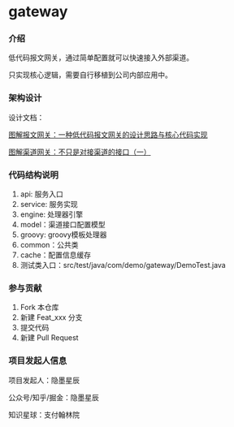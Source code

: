 # gateway

### 介绍

低代码报文网关，通过简单配置就可以快速接入外部渠道。

只实现核心逻辑，需要自行移植到公司内部应用中。

### 架构设计
设计文档：

[图解报文网关：一种低代码报文网关的设计思路与核心代码实现
](https://mp.weixin.qq.com/s?__biz=MzkwOTYyODA4Nw==&mid=2247484153&idx=1&sn=e0df54003e11b38e69475d3d835de72b)

[图解渠道网关：不只是对接渠道的接口（一）](https://mp.weixin.qq.com/s?__biz=MzkwOTYyODA4Nw==&mid=2247484042&idx=1&sn=7ea7b6e736881bb8e7b41fb84b761861)

### 代码结构说明

1. api: 服务入口
2. service: 服务实现
3. engine: 处理器引擎
4. model：渠道接口配置模型
5. groovy: groovy模板处理器
6. common：公共类
7. cache：配置信息缓存
8. 测试类入口：src/test/java/com/demo/gateway/DemoTest.java

### 参与贡献

1. Fork 本仓库
2. 新建 Feat_xxx 分支
3. 提交代码
4. 新建 Pull Request

### 项目发起人信息
项目发起人：隐墨星辰

公众号/知乎/掘金：隐墨星辰

知识星球：支付翰林院
